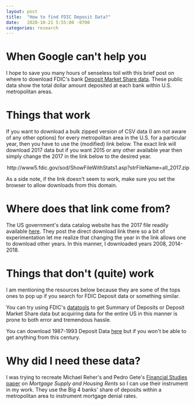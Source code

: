 ```yaml
---
layout: post
title:  "How to find FDIC Deposit Data?"
date:   2020-10-21 5:55:00 -0700
categories: research
---
```


# When Google can't help you
I hope to save you many hours of senseless toil with this brief post on where
to download FDIC's bank [Deposit Market Share data](https://www7.fdic.gov/sod/sodMarketBank.asp?barItem=2). These public data show the total dollar amount deposited at each bank within U.S. metropolitan areas.

# Things that work
If you want to download a bulk zipped version of CSV data (I am not aware of any other options) for every metropolitan area in the U.S. for a particular year, then you have to use the (modified) link below. The exact link will download 2017 data but if you want 2015 or any other available year then simply change the 2017 in the link below to the desired year.

<p align="center">http://www5.fdic.gov/sod/ShowFileWithStats1.asp?strFileName=all_2017.zip</p>

As a side note, if the link doesn't seem to work, make sure you set the browser to allow downloads from this domain.

# Where does that link come from?

The US government's data catalog website has the 2017 file readily available [here](https://catalog.data.gov/dataset/fdic-summary-of-deposits-sod-download-file/resource/9e1c84e1-5d68-4271-8193-3b40b4c57d00). They post the direct download link there so a bit of experimentation let me realize that changing the year in the link allows one to download other years. In this manner, I downloaded years 2008, 2014-2018.

# Things that don't (quite) work
I am mentioning the resources below because they are some of the tops ones to pop up if you search for FDIC Deposit data or something similar.

You can try using FDIC's [datatools](https://www.fdic.gov/open-government/datatools.html) to get Summary of Deposits or Deposit Market Share data but acquiring data for the entire US in this manner is prone to both error and tremendous hassle.

You can download 1987-1993 Deposit Data [here](https://www.fdic.gov/foia/sod/) but if you won't be able to get anything from this century.

# Why did I need these data?
I was trying to recreate Michael Reher's and Pedro Gete's [Financial Studies paper](https://papers.ssrn.com/sol3/papers.cfm?abstract_id=2756056) on *Mortgage Supply and Housing Rents* so I can use their instrument in my work. They use the Big 4 banks' share of deposits within a metropolitan area to instrument mortgage denial rates.
